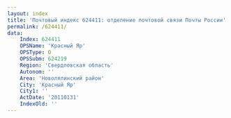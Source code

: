```yaml
---
layout: index
title: 'Почтовый индекс 624411: отделение почтовой связи Почты России'
permalink: /624411/
data:
    Index: 624411
    OPSName: 'Красный Яр'
    OPSType: О
    OPSSubm: 624219
    Region: 'Свердловская область'
    Autonom: ''
    Area: 'Новолялинский район'
    City: 'Красный Яр'
    City1: ''
    ActDate: '20110131'
    IndexOld: ''
---
```

